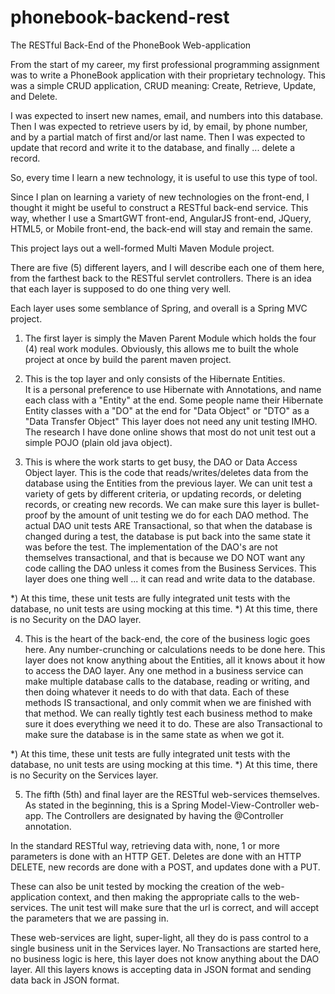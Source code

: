 # phonebook-backend-rest
The RESTful Back-End of the PhoneBook Web-application

From the start of my career, my first professional programming assignment was to write a PhoneBook application with their proprietary technology.
This was a simple CRUD application, CRUD meaning:   Create, Retrieve, Update, and Delete.

I was expected to insert new names, email, and numbers into this database.
Then I was expected to retrieve users by id, by email, by phone number, and by a partial match of first and/or last name.
Then I was expected to update that record and write it to the database, and finally ... delete a record.

So, every time I learn a new technology, it is useful to use this type of tool.

Since I plan on learning a variety of new technologies on the front-end, I thought it might be useful to construct a RESTful back-end service.
This way, whether I use a SmartGWT front-end, AngularJS front-end, JQuery, HTML5, or Mobile front-end, 
the back-end will stay and remain the same.

This project lays out a well-formed Multi Maven Module project.   

There are five (5) different layers, and I will describe each one of them here, from the farthest back to the RESTful servlet controllers.
There is an idea that each layer is supposed to do one thing very well.

Each layer uses some semblance of Spring, and overall is a Spring MVC project.

1) The first layer is simply the Maven Parent Module which holds the four (4) real work modules.
Obviously, this allows me to built the whole project at once by build the parent maven project.

2) This is the top layer and only consists of the Hibernate Entities.   
It is a personal preference to use Hibernate with Annotations, and name each class with a "Entity" at the end.
Some people name their Hibernate Entity classes with a "DO" at the end for "Data Object" or "DTO" as a "Data Transfer Object"
This layer does not need any unit testing IMHO.  
The research I have done online shows that most do not unit test out a simple POJO (plain old java object).

3) This is where the work starts to get busy, the DAO or Data Access Object layer.
This is the code that reads/writes/deletes data from the database using the Entities from the previous layer.
We can unit test a variety of gets by different criteria, or updating records, or deleting records, or creating new records.
We can make sure this layer is bullet-proof by the amount of unit testing we do for each DAO method.
The actual DAO unit tests ARE Transactional, so that when the database is changed during a test, the database is put back into the same state it was before the test.  The implementation of the DAO's are not themselves transactional, and that is because we DO NOT want any code calling the DAO unless it comes from the Business Services.   This layer does one thing well ... it can read and write data to the database.

*) At this time, these unit tests are fully integrated unit tests with the database, no unit tests are using mocking at this time.
*) At this time, there is no Security on the DAO layer.

4) This is the heart of the back-end, the core of the business logic goes here.   Any number-crunching or calculations needs to be done here.
This layer does not know anything about the Entities, all it knows about it how to access the DAO layer.
Any one method in a business service can make multiple database calls to the database, reading or writing, and then doing whatever it needs to do with that data.   Each of these methods IS transactional, and only commit when we are finished with that method.
We can really tightly test each business method to make sure it does everything we need it to do.
These are also Transactional to make sure the database is in the same state as when we got it.

*) At this time, these unit tests are fully integrated unit tests with the database, no unit tests are using mocking at this time.
*) At this time, there is no Security on the Services layer.

5) The fifth (5th) and final layer are the RESTful web-services themselves. 
As stated in the beginning, this is a Spring Model-View-Controller web-app.
The Controllers are designated by having the @Controller annotation.

In the standard RESTful way, retrieving data with, none, 1 or more parameters is done with an HTTP GET.
Deletes are done with an HTTP DELETE, new records are done with a POST, and updates done with a PUT.

These can also be unit tested by mocking the creation of the web-application context, and then making the appropriate calls to the web-services.  The unit test will make sure that the url is correct, and will accept the parameters that we are passing in.

These web-services are light, super-light, all they do is pass control to a single business unit in the Services layer.  No Transactions are started here, no business logic is here, this layer does not know anything about the DAO layer.  All this layers knows is accepting data in JSON format and sending data back in JSON format.





